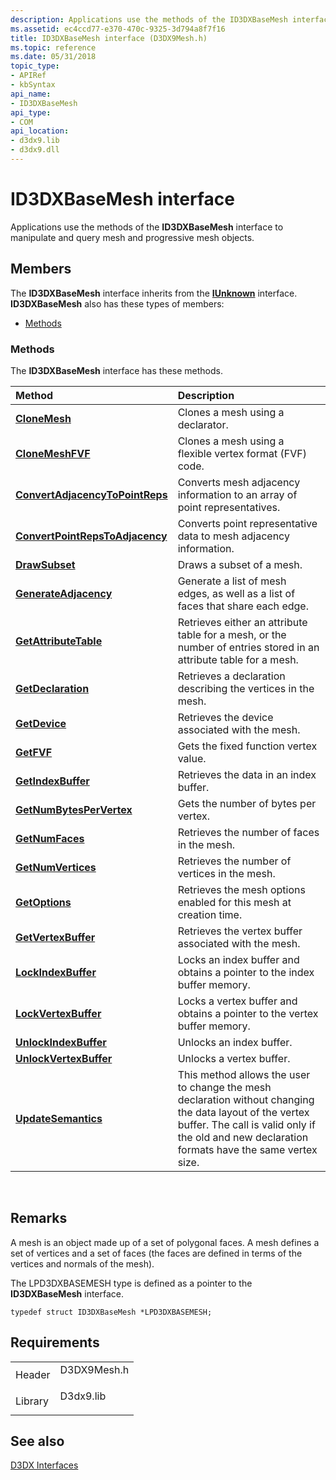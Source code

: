 ```yaml
---
description: Applications use the methods of the ID3DXBaseMesh interface to manipulate and query mesh and progressive mesh objects.
ms.assetid: ec4ccd77-e370-470c-9325-3d794a8f7f16
title: ID3DXBaseMesh interface (D3DX9Mesh.h)
ms.topic: reference
ms.date: 05/31/2018
topic_type: 
- APIRef
- kbSyntax
api_name: 
- ID3DXBaseMesh
api_type: 
- COM
api_location: 
- d3dx9.lib
- d3dx9.dll
---
```


# ID3DXBaseMesh interface

Applications use the methods of the **ID3DXBaseMesh** interface to manipulate and query mesh and progressive mesh objects.

## Members

The **ID3DXBaseMesh** interface inherits from the [**IUnknown**](/windows/win32/api/unknwn/nn-unknwn-iunknown) interface. **ID3DXBaseMesh** also has these types of members:

-   [Methods](#methods)

### Methods

The **ID3DXBaseMesh** interface has these methods.



| Method                                                                            | Description                                                                                                                                                                                                           |
|:----------------------------------------------------------------------------------|:----------------------------------------------------------------------------------------------------------------------------------------------------------------------------------------------------------------------|
| [**CloneMesh**](id3dxbasemesh--clonemesh.md)                                     | Clones a mesh using a declarator.<br/>                                                                                                                                                                          |
| [**CloneMeshFVF**](id3dxbasemesh--clonemeshfvf.md)                               | Clones a mesh using a flexible vertex format (FVF) code.<br/>                                                                                                                                                   |
| [**ConvertAdjacencyToPointReps**](id3dxbasemesh--convertadjacencytopointreps.md) | Converts mesh adjacency information to an array of point representatives.<br/>                                                                                                                                  |
| [**ConvertPointRepsToAdjacency**](id3dxbasemesh--convertpointrepstoadjacency.md) | Converts point representative data to mesh adjacency information.<br/>                                                                                                                                          |
| [**DrawSubset**](id3dxbasemesh--drawsubset.md)                                   | Draws a subset of a mesh.<br/>                                                                                                                                                                                  |
| [**GenerateAdjacency**](id3dxbasemesh--generateadjacency.md)                     | Generate a list of mesh edges, as well as a list of faces that share each edge.<br/>                                                                                                                            |
| [**GetAttributeTable**](id3dxbasemesh--getattributetable.md)                     | Retrieves either an attribute table for a mesh, or the number of entries stored in an attribute table for a mesh.<br/>                                                                                          |
| [**GetDeclaration**](id3dxbasemesh--getdeclaration.md)                           | Retrieves a declaration describing the vertices in the mesh.<br/>                                                                                                                                               |
| [**GetDevice**](id3dxbasemesh--getdevice.md)                                     | Retrieves the device associated with the mesh.<br/>                                                                                                                                                             |
| [**GetFVF**](id3dxbasemesh--getfvf.md)                                           | Gets the fixed function vertex value.<br/>                                                                                                                                                                      |
| [**GetIndexBuffer**](id3dxbasemesh--getindexbuffer.md)                           | Retrieves the data in an index buffer.<br/>                                                                                                                                                                     |
| [**GetNumBytesPerVertex**](id3dxbasemesh--getnumbytespervertex.md)               | Gets the number of bytes per vertex.<br/>                                                                                                                                                                       |
| [**GetNumFaces**](id3dxbasemesh--getnumfaces.md)                                 | Retrieves the number of faces in the mesh.<br/>                                                                                                                                                                 |
| [**GetNumVertices**](id3dxbasemesh--getnumvertices.md)                           | Retrieves the number of vertices in the mesh.<br/>                                                                                                                                                              |
| [**GetOptions**](id3dxbasemesh--getoptions.md)                                   | Retrieves the mesh options enabled for this mesh at creation time.<br/>                                                                                                                                         |
| [**GetVertexBuffer**](id3dxbasemesh--getvertexbuffer.md)                         | Retrieves the vertex buffer associated with the mesh.<br/>                                                                                                                                                      |
| [**LockIndexBuffer**](id3dxbasemesh--lockindexbuffer.md)                         | Locks an index buffer and obtains a pointer to the index buffer memory.<br/>                                                                                                                                    |
| [**LockVertexBuffer**](id3dxbasemesh--lockvertexbuffer.md)                       | Locks a vertex buffer and obtains a pointer to the vertex buffer memory.<br/>                                                                                                                                   |
| [**UnlockIndexBuffer**](id3dxbasemesh--unlockindexbuffer.md)                     | Unlocks an index buffer.<br/>                                                                                                                                                                                   |
| [**UnlockVertexBuffer**](id3dxbasemesh--unlockvertexbuffer.md)                   | Unlocks a vertex buffer.<br/>                                                                                                                                                                                   |
| [**UpdateSemantics**](id3dxbasemesh--updatesemantics.md)                         | This method allows the user to change the mesh declaration without changing the data layout of the vertex buffer. The call is valid only if the old and new declaration formats have the same vertex size.<br/> |



 

## Remarks

A mesh is an object made up of a set of polygonal faces. A mesh defines a set of vertices and a set of faces (the faces are defined in terms of the vertices and normals of the mesh).

The LPD3DXBASEMESH type is defined as a pointer to the **ID3DXBaseMesh** interface.


```
typedef struct ID3DXBaseMesh *LPD3DXBASEMESH;
```



## Requirements



|                    |                                                                                        |
|--------------------|----------------------------------------------------------------------------------------|
| Header<br/>  | <dl> <dt>D3DX9Mesh.h</dt> </dl> |
| Library<br/> | <dl> <dt>D3dx9.lib</dt> </dl>   |



## See also

<dl> <dt>

[D3DX Interfaces](dx9-graphics-reference-d3dx-interfaces.md)
</dt> </dl>

 

 
